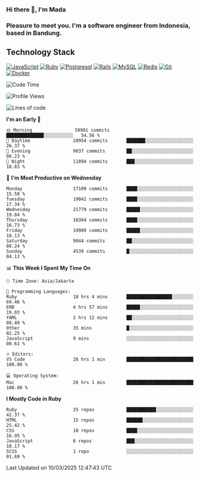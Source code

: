 ### Hi there 👋, I'm Mada
### Pleasure to meet you. I'm a software engineer from Indonesia, based in Bandung.

## Technology Stack

[![JavaScript](https://img.shields.io/badge/-JavaScript-%23F7DF1C?style=flat-square&logo=javascript&logoColor=000000&labelColor=%23F7DF1C&color=%23FFCE5A)](https://www.javascript.com/)
[![Ruby](https://img.shields.io/badge/Ruby-CC342D?style=flat-square&logo=ruby&logoColor=white)](https://www.ruby-lang.org/en/)
[![Postgresql](https://img.shields.io/badge/PostgreSQL-316192?style=flat-square&logo=postgresql&logoColor=ffffff)](https://www.postgresql.org/)
[![Rails](https://img.shields.io/badge/Ruby_on_Rails-CC0000?style=flat-square&logo=ruby-on-rails&logoColor=white)](https://rubyonrails.org/)
[![MySQL](https://img.shields.io/badge/-MySQL-4479A1?style=flat-square&logo=MySQL&logoColor=ffffff)](https://www.mysql.com/)
[![Redis](https://img.shields.io/badge/-Redis-DC382D?style=flat-square&logo=Redis&logoColor=ffffff)](https://redis.io/)
[![Git](https://img.shields.io/badge/-Git-%23F05032?style=flat-square&logo=git&logoColor=%23ffffff)](https://git-scm.com/)
[![Docker](https://img.shields.io/badge/-Docker-2496ED?style=flat-square&logo=docker&logoColor=ffffff)](https://www.docker.com/)
<!--
**madaarya/madaarya** is a ✨ _special_ ✨ repository because its `README.md` (this file) appears on your GitHub profile.

Here are some ideas to get you started:

- 🔭 I’m currently working on ...
- 🌱 I’m currently learning ...
- 👯 I’m looking to collaborate on ...
- 🤔 I’m looking for help with ...
- 💬 Ask me about ...
- 📫 How to reach me: ...
- 😄 Pronouns: ...
- ⚡ Fun fact: ...
-->
<!--START_SECTION:waka-->
![Code Time](http://img.shields.io/badge/Code%20Time-7%2C101%20hrs%2051%20mins-blue)

![Profile Views](http://img.shields.io/badge/Profile%20Views-0-blue)

![Lines of code](https://img.shields.io/badge/From%20Hello%20World%20I%27ve%20Written-48.3%20million%20lines%20of%20code-blue)

**I'm an Early 🐤** 

```text
🌞 Morning                59901 commits       ██████████████░░░░░░░░░░░   54.56 % 
🌆 Daytime                28954 commits       ███████░░░░░░░░░░░░░░░░░░   26.37 % 
🌃 Evening                9037 commits        ██░░░░░░░░░░░░░░░░░░░░░░░   08.23 % 
🌙 Night                  11894 commits       ███░░░░░░░░░░░░░░░░░░░░░░   10.83 % 
```
📅 **I'm Most Productive on Wednesday** 

```text
Monday                   17109 commits       ████░░░░░░░░░░░░░░░░░░░░░   15.58 % 
Tuesday                  19042 commits       ████░░░░░░░░░░░░░░░░░░░░░   17.34 % 
Wednesday                21779 commits       █████░░░░░░░░░░░░░░░░░░░░   19.84 % 
Thursday                 18364 commits       ████░░░░░░░░░░░░░░░░░░░░░   16.73 % 
Friday                   19909 commits       █████░░░░░░░░░░░░░░░░░░░░   18.13 % 
Saturday                 9044 commits        ██░░░░░░░░░░░░░░░░░░░░░░░   08.24 % 
Sunday                   4539 commits        █░░░░░░░░░░░░░░░░░░░░░░░░   04.13 % 
```


📊 **This Week I Spent My Time On** 

```text
🕑︎ Time Zone: Asia/Jakarta

💬 Programming Languages: 
Ruby                     18 hrs 4 mins       █████████████████░░░░░░░░   69.46 % 
ERB                      4 hrs 57 mins       █████░░░░░░░░░░░░░░░░░░░░   19.03 % 
YAML                     2 hrs 12 mins       ██░░░░░░░░░░░░░░░░░░░░░░░   08.49 % 
Other                    35 mins             █░░░░░░░░░░░░░░░░░░░░░░░░   02.25 % 
JavaScript               9 mins              ░░░░░░░░░░░░░░░░░░░░░░░░░   00.61 % 

🔥 Editors: 
VS Code                  26 hrs 1 min        █████████████████████████   100.00 % 

💻 Operating System: 
Mac                      26 hrs 1 min        █████████████████████████   100.00 % 
```

**I Mostly Code in Ruby** 

```text
Ruby                     25 repos            ███████████░░░░░░░░░░░░░░   42.37 % 
HTML                     15 repos            ██████░░░░░░░░░░░░░░░░░░░   25.42 % 
CSS                      10 repos            ████░░░░░░░░░░░░░░░░░░░░░   16.95 % 
JavaScript               6 repos             ███░░░░░░░░░░░░░░░░░░░░░░   10.17 % 
SCSS                     1 repo              ░░░░░░░░░░░░░░░░░░░░░░░░░   01.69 % 
```




 Last Updated on 10/03/2025 12:47:43 UTC
<!--END_SECTION:waka-->
